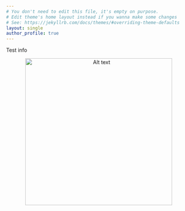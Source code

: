```yaml
---
# You don't need to edit this file, it's empty on purpose.
# Edit theme's home layout instead if you wanna make some changes
# See: https://jekyllrb.com/docs/themes/#overriding-theme-defaults
layout: single
author_profile: true
---
```



Test info



<div style="text-align: center;">
  <img src="{{ 'assets/images/pend_bamboo.jpg' | relative_url }}" alt="Alt text" width="400">
</div>


